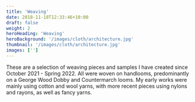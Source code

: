 ```yaml
---
title: 'Weaving'
date: 2018-11-18T12:33:46+10:00
draft: false
weight: 2
heroHeading: 'Weaving'
heroBackground: '/images/cloth/architecture.jpg'
thumbnail: '/images/cloth/architecture.jpg'
images: ['']
---
```


These are a selection of weaving pieces and samples I have created since October 2021 - Spring 2022. All were woven on handlooms, predominantly on a George Wood Dobby and Countermarch looms. My early works were mainly using cotton and wool yarns, with more recent pieces using nylons and rayons, as well as fancy yarns.

